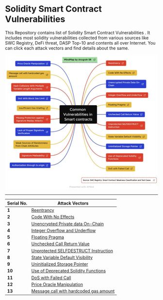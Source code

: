 # Solidity Smart Contract Vulnerabilities 

This Repository contains list of Solidity Smart Contract Vulnerabilities . It includes most solidity vulnerabilities collected from various sources like SWC Registry, DeFi threat, DASP Top-10 and contents all over Internet. You can click each attack vectors and find details about the same.


![](/img/Vulnerabilities_Vectors.png)

---
Serial No. | Attack Vectors
--- | ---
**1** | [Reentrancy](data/1.md)
**2** | [Code With No Effects](data/2.md)
**3** | [Unencrypted Private data On-Chain](data/3.md)
**4** | [Integer Overflow and Underflow](data/4.md)
**5** | [Floating Pragma](data/5.md)
**6** | [Unchecked Call Return Value](data/6.md)
**7** | [Unprotected SELFDESTRUCT Instruction](data/7.md)
**8** | [State Variable Default Visibility](data/8.md)
**9** | [Uninitialized Storage Pointer](data/9.md)
**10** | [Use of Deprecated Solidity Functions](data/10.md)
**11** | [DoS with Failed Call ](data/11.md)
**12** | [Price Oracle Manipulation](data/12.md)
**13** | [Message call with hardcoded gas amount](data/13.md)
